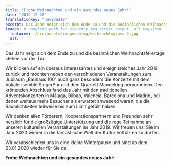 ```yaml
---
title: "Frohe Weihnachten und ein gesundes neues Jahr!"
date: "2019-12-20"
translationKey: "navidad19"
excerpt: Das Jahr neigt sich dem Ende zu und die besinnlichen Weihnachtsfeiertage stehen vor der Tür.
images: # complete path for eleventy img srcset output, alt required
  featured: ./src/assets/images/blog/weihnachtsgruss-2.jpg
  alt:
---
```


Das Jahr neigt sich dem Ende zu und die besinnlichen Weihnachtsfeiertage stehen vor der Tür.

Wir blicken auf ein überaus interessantes und ereignisreiches Jahr 2019 zurück und möchten neben den verschiedenen Veranstaltungen zum Jubiläum „Bauhaus 100“ auch ganz besonders die Konzerte mit dem Vokalensemble SingerPur und dem Quartett Mandelring hervorheben. Den krönenden Abschluss fand das Jahr mit den traditionellen Adventskonzerten in Málaga, Bilbao, Valencia, Barcelona und Madrid, bei denen weitaus mehr Besucher als erwartet anwesend waren, die die Räumlichkeiten teilweise bis zum Limit gefüllt haben.

Wir danken allen Förderern, Kooperationspartnern und Freunden sehr herzlich für die großzügige Unterstützung und die rege Teilnahme an unseren kulturellen Veranstaltungen im Jahr 2019. Wir freuen uns, Sie im Jahr 2020 wieder in die fantastische Welt der Kultur entführen zu dürfen.

Wir verabschieden uns in eine kleine Winterpause und sind ab dem 23.01.2020 wieder für Sie da.

**Frohe Weihnachten und ein gesundes neues Jahr!**
